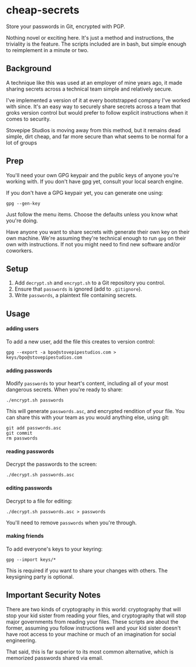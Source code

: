 # cheap-secrets #

Store your passwords in Git, encrypted with PGP.

Nothing novel or exciting here. It's just a method and instructions, the
triviality is the feature. The scripts included are in bash, but simple
enough to reimplement in a minute or two.

## Background ##

A technique like this was used at an employer of mine years ago, it made sharing
secrets across a technical team simple and relatively secure.

I've implemented a version of it at every bootstrapped company I've worked with
since. It's an easy way to securely share secrets across a team that groks
version control but would prefer to follow explicit instructions when it comes
to security.

Stovepipe Studios is moving away from this method, but it remains dead simple,
dirt cheap, and far more secure than what seems to be normal for a lot of groups 


## Prep ##

You'll need your own GPG keypair and the public keys of anyone you're working
with. If you don't have gpg yet, consult your local search engine.

If you don't have a GPG keypair yet, you can generate one using:

    gpg --gen-key

Just follow the menu items. Choose the defaults unless you know what you're
doing.

Have anyone you want to share secrets with generate their own key on their
own machine. We're assuming they're technical enough to run `gpg` on their own
with instructions. If not you might need to find new software and/or coworkers.


## Setup ##

1. Add `decrypt.sh` and `encrypt.sh` to a Git repository you control.
2. Ensure that `passwords` is ignored (add to `.gitignore`).
3. Write `passwords`, a plaintext file containing secrets.


## Usage ##

#### adding users ####

To add a new user, add the file this creates to version control:

    gpg --export -a bpo@stovepipestudios.com > keys/bpo@stovepipestudios.com

#### adding passwords ####

Modify `passwords` to your heart's content, including all of your most dangerous
secrets. When you're ready to share:

    ./encrypt.sh passwords

This will generate `passwords.asc`, and encrypted rendition of your file. You
can share this with your team as you would anything else, using git:

    git add passwords.asc
    git commit
    rm passwords

#### reading passwords ####

Decrypt the passwords to the screen:

    ./decrypt.sh passwords.asc

#### editing passwords ####

Decrypt to a file for editing:

    ./decrypt.sh passwords.asc > passwords

You'll need to remove `passwords` when you're through.

#### making friends ####

To add everyone's keys to your keyring:

    gpg --import keys/*

This is required if you want to share your changes with others. The keysigning
party is optional.


## Important Security Notes

There are two kinds of cryptography in this world: cryptography that will stop
your kid sister from reading your files, and cryptography that will stop major
governments from reading your files. These scripts are about the former,
assuming you follow instructions well and your kid sister doesn't have root
access to your machine or much of an imagination for social engineering.

That said, this is far superior to its most common alternative, which is
memorized passwords shared via email.
